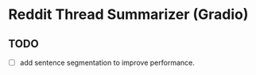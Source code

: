 # Reddit Thread Summarizer (Gradio)

## TODO

- [ ] add sentence segmentation to improve performance.
